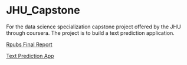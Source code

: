 # JHU_Capstone
For the data science specialization capstone project offered by the JHU through coursera. The project is to build a text prediction application.

[Rpubs Final Report](http://rpubs.com/kpipkins/JHU_Capstone)

[Text Prediction App](http://kpipkins.shinyapps.io/Text_Prediction_Capstone)
